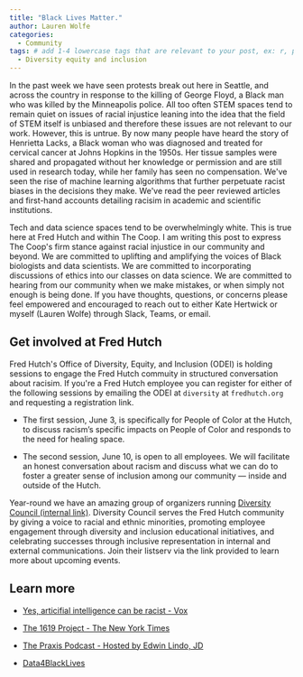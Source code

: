```yaml
---
title: "Black Lives Matter."
author: Lauren Wolfe
categories:
  - Community
tags: # add 1-4 lowercase tags that are relevant to your post, ex: r, python, genomics, workflows
  - Diversity equity and inclusion
---
```

In the past week we have seen protests break out here in Seattle, and across the country in response to the killing of George Floyd, a Black man who was killed by the Minneapolis police.  All too often STEM spaces tend to remain quiet on issues of racial injustice leaning into the idea that the field of STEM itself is unbiased and therefore these issues are not relevant to our work. However, this is untrue. By now many people have heard the story of Henrietta Lacks, a Black woman who was diagnosed and treated for cervical cancer at Johns Hopkins in the 1950s. Her tissue samples were shared and propagated without her knowledge or permission and are still used in research today, while her family has seen no compensation. We've seen the rise of machine learning algorithms that further perpetuate racist biases in the decisions they make. We've read the peer reviewed articles and first-hand accounts detailing racisim in academic and scientific institutions.

Tech and data science spaces tend to be overwhelmingly white. This is true here at Fred Hutch and within The Coop. I am writing this post to express The Coop's firm stance against racial injustice in our community and beyond. We are committed to uplifting and amplifying the voices of Black biologists and data scientists. We are committed to incorporating discussions of ethics into our classes on data science. We are committed to hearing from our community when we make mistakes, or when simply not enough is being done. If you have thoughts, questions, or concerns please feel empowered and encouraged to reach out to either Kate Hertwick or myself (Lauren Wolfe) through Slack, Teams, or email.

## Get involved at Fred Hutch

Fred Hutch's Office of Diversity, Equity, and Inclusion (ODEI) is holding sessions to engage the Fred Hutch commuity in structured conversation about racisim. If you're a Fred Hutch employee you can register for either of the following sessions by emailing the ODEI at `diversity` at `fredhutch.org` and requesting a registration link.

* The first session, June 3, is specifically for People of Color at the Hutch, to discuss racism’s specific impacts on People of Color and responds to the need for healing space. 

* The second session, June 10, is open to all employees. We will facilitate an honest conversation about racism and discuss what we can do to foster a greater sense of inclusion among our community — inside and outside of the Hutch. 

Year-round we have an amazing group of organizers running [Diversity Council (internal link)](https://centernet.fredhutch.org/cn/u/di/erg/diversity-council.html). Diversity Council serves the Fred Hutch community by giving a voice to racial and ethnic minorities, promoting employee engagement through diversity and inclusion educational initiatives, and celebrating successes through inclusive representation in internal and external communications. Join their listserv via the link provided to learn more about upcoming events.

## Learn more

* [Yes, articifial intelligence can be racist - Vox](https://www.vox.com/science-and-health/2019/1/23/18194717/alexandria-ocasio-cortez-ai-bias)

* [The 1619 Project - The New York Times](https://www.nytimes.com/interactive/2019/08/14/magazine/1619-america-slavery.html)

* [The Praxis Podcast - Hosted by Edwin Lindo, JD](https://clime.washington.edu/praxis)

* [Data4BlackLives](http://d4bl.org/)
